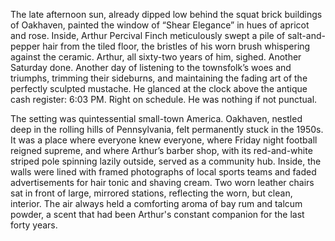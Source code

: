 The late afternoon sun, already dipped low behind the squat brick buildings of Oakhaven, painted the window of “Shear Elegance” in hues of apricot and rose. Inside, Arthur Percival Finch meticulously swept a pile of salt-and-pepper hair from the tiled floor, the bristles of his worn brush whispering against the ceramic. Arthur, all sixty-two years of him, sighed. Another Saturday done. Another day of listening to the townsfolk’s woes and triumphs, trimming their sideburns, and maintaining the fading art of the perfectly sculpted mustache. He glanced at the clock above the antique cash register: 6:03 PM. Right on schedule. He was nothing if not punctual.

The setting was quintessential small-town America. Oakhaven, nestled deep in the rolling hills of Pennsylvania, felt permanently stuck in the 1950s. It was a place where everyone knew everyone, where Friday night football reigned supreme, and where Arthur’s barber shop, with its red-and-white striped pole spinning lazily outside, served as a community hub. Inside, the walls were lined with framed photographs of local sports teams and faded advertisements for hair tonic and shaving cream. Two worn leather chairs sat in front of large, mirrored stations, reflecting the worn, but clean, interior. The air always held a comforting aroma of bay rum and talcum powder, a scent that had been Arthur's constant companion for the last forty years.
